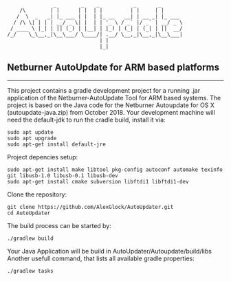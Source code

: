       
                   _        _    _           _       _       
        /\        | |      | |  | |         | |     | |      
       /  \  _   _| |_ ___ | |  | |_ __   __| | __ _| |_ ___ 
      / /\ \| | | | __/ _ \| |  | | '_ \ / _` |/ _` | __/ _ \
     / ____ \ |_| | || (_) | |__| | |_) | (_| | (_| | ||  __/
    /_/    \_\__,_|\__\___/ \____/| .__/ \__,_|\__,_|\__\___|
                                  | |                        
                                  |_|                        

## Netburner AutoUpdate for ARM based platforms ##
___

This project contains a gradle development project for a running .jar application of the Netburner-AutoUpdate Tool for ARM based systems.
The project is based on the Java code for the Netburner Autoupdate for OS X (autoupdate-java.zip) from October 2018.
Your development machine will need the default-jdk to run the cradle build, install it via:

    sudo apt update
    sudo apt upgrade
    sudo apt-get install default-jre

Project depencies setup:

    sudo apt-get install make libtool pkg-config autoconf automake texinfo git libusb-1.0 libusb-0.1 libusb-dev
    sudo apt-get install cmake subversion libftdi1 libftdi1-dev
    
Clone the repository:

    git clone https://github.com/AlexGlock/AutoUpdater.git
    cd AutoUpdater

The build process can be started by:

    ./gradlew build

Your Java Application will be build in AutoUpdater/Autoupdate/build/libs
Another usefull command, that lists all available gradle properties:

    ./gradlew tasks

